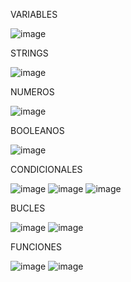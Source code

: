VARIABLES

![image](/Imagenes/Variables.png)


STRINGS

![image](/Imagenes/Strings.png)


NUMEROS

![image](/Imagenes/Numeros.png)


BOOLEANOS

![image](/Imagenes/Booleanos.png)


CONDICIONALES

![image](/Imagenes/Condicionales.png)
![image](/Imagenes/Condicionales%202.png)
![image](/Imagenes/Condicionales%203.png)


BUCLES

![image](/Imagenes/Bucle.png)
![image](/Imagenes/Bucle%202.png)



FUNCIONES

![image](/Imagenes/Funciones.png)
![image](/Imagenes/Funciones%202.png)
